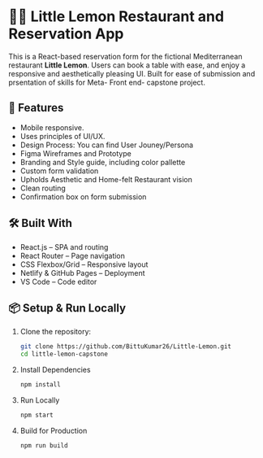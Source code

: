 # 🍋🍋 Little Lemon Restaurant and Reservation App

This is a React-based reservation form for the fictional Mediterranean restaurant **Little Lemon**. Users can book a table with ease, and enjoy a responsive and aesthetically pleasing UI. Built for ease of submission and prsentation of skills for Meta- Front end- capstone project.

## 🚀 Features
- Mobile responsive.
- Uses principles of UI/UX.
- Design Process: You can find User Jouney/Persona
- Figma Wireframes and Prototype
- Branding and Style guide, including color pallette
- Custom form validation
- Upholds Aesthetic and Home-felt Restaurant vision
- Clean routing
- Confirmation box on form submission

## 🛠️ Built With
- React.js – SPA and routing
- React Router – Page navigation
- CSS Flexbox/Grid – Responsive layout
- Netlify & GitHub Pages – Deployment
- VS Code – Code editor


## 📦 Setup & Run Locally

1. Clone the repository:
   ```bash
   git clone https://github.com/BittuKumar26/Little-Lemon.git
   cd little-lemon-capstone

2. Install Dependencies
   ```bash
   npm install
3. Run Locally
   ```bash
   npm start
4. Build for Production
   ```bash
   npm run build

